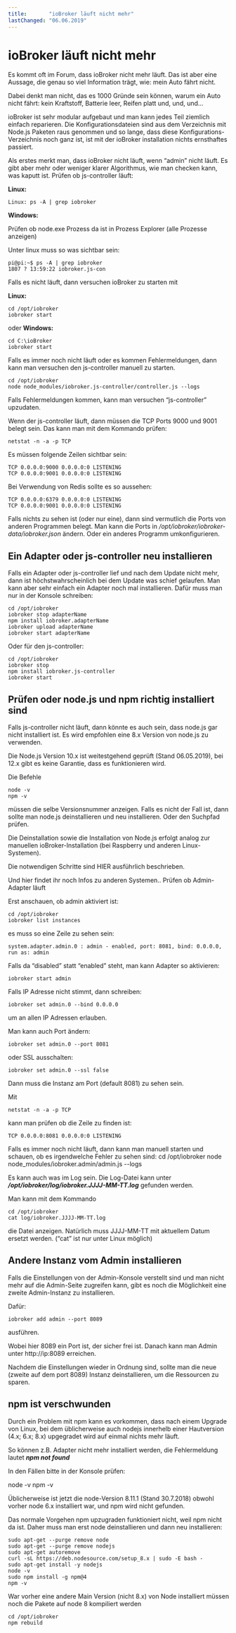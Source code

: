```yaml
---
title:       "ioBroker läuft nicht mehr"
lastChanged: "06.06.2019"
---
```



# ioBroker läuft nicht mehr


Es kommt oft im Forum, dass ioBroker nicht mehr läuft. Das ist aber eine Aussage, die genau so viel Information trägt, wie: mein Auto fährt nicht.

Dabei denkt man nicht, das es 1000 Gründe sein können, warum ein Auto nicht fährt: kein Kraftstoff, Batterie leer, Reifen platt und, und, und…

ioBroker ist sehr modular aufgebaut und man kann jedes Teil ziemlich einfach reparieren. Die Konfigurationsdateien sind aus dem Verzeichnis mit Node.js Paketen raus genommen und so lange, dass diese Konfigurations-Verzeichnis noch ganz ist, ist mit der ioBroker installation nichts ernsthaftes passiert.

Als erstes merkt man, dass ioBroker nicht läuft, wenn “admin” nicht läuft. Es gibt aber mehr oder weniger klarer Algorithmus, wie man checken kann, was kaputt ist.
Prüfen ob js-controller läuft:

**Linux:**
````
Linux: ps -A | grep iobroker
````

**Windows:**

Prüfen ob node.exe Prozess da ist in Prozess Explorer (alle Prozesse anzeigen)


Unter linux muss so was sichtbar sein:

```
pi@pi:~$ ps -A | grep iobroker
1807 ? 13:59:22 iobroker.js-con
```

Falls es nicht läuft, dann versuchen ioBroker zu starten mit

**Linux:**

```
cd /opt/iobroker
iobroker start
```

oder **Windows:**

```
cd C:\ioBroker
iobroker start
```


Falls es immer noch nicht läuft oder es kommen Fehlermeldungen, dann kann man versuchen den js-controller manuell zu starten.

```
cd /opt/iobroker
node node_modules/iobroker.js-controller/controller.js --logs
```

Falls Fehlermeldungen kommen, kann man versuchen “js-controller” upzudaten. 

Wenn der js-controller läuft, dann müssen die TCP Ports 9000 und 9001 belegt sein. Das kann man mit dem Kommando prüfen:

```
netstat -n -a -p TCP
```

Es müssen folgende Zeilen sichtbar sein:

```
TCP 0.0.0.0:9000 0.0.0.0:0 LISTENING
TCP 0.0.0.0:9001 0.0.0.0:0 LISTENING
```
 

Bei Verwendung von Redis sollte es so aussehen:

```
TCP 0.0.0.0:6379 0.0.0.0:0 LISTENING
TCP 0.0.0.0:9001 0.0.0.0:0 LISTENING
```
 

Falls nichts zu sehen ist (oder nur eine), dann sind vermutlich die Ports von anderen Programmen belegt. Man kann die Ports in */opt/iobroker/iobroker-data/iobroker.json* ändern. Oder ein anderes Programm umkonfigurieren.


## Ein Adapter oder js-controller neu installieren

Falls ein Adapter oder js-controller lief und nach dem Update nicht mehr, dann ist höchstwahrscheinlich bei dem Update was schief gelaufen. Man kann aber sehr einfach ein Adapter noch mal installieren. Dafür muss man nur in der Konsole schreiben:

```
cd /opt/iobroker
iobroker stop adapterName
npm install iobroker.adapterName
iobroker upload adapterName
iobroker start adapterName
```

Oder für den js-controller:

```
cd /opt/iobroker
iobroker stop
npm install iobroker.js-controller
iobroker start
```

## Prüfen oder node.js und npm richtig installiert sind

Falls js-controller nicht läuft, dann könnte es auch sein, dass node.js gar nicht installiert ist.
Es wird empfohlen eine 8.x Version von node.js zu verwenden.

Die Node.js Version 10.x ist weitestgehend geprüft (Stand 06.05.2019), bei 12.x gibt es keine Garantie, dass es funktionieren wird.

Die Befehle

```
node -v
npm -v
```

müssen die selbe Versionsnummer anzeigen. Falls es nicht der Fall ist, dann sollte man node.js deinstallieren und neu installieren. Oder den Suchpfad prüfen.

Die Deinstallation sowie die Installation von Node.js erfolgt analog zur manuellen ioBroker-Installation (bei Raspberry und anderen Linux-Systemen).

Die notwendigen Schritte sind HIER ausführlich beschrieben.

 

Und hier findet ihr noch Infos zu anderen Systemen..
Prüfen ob Admin-Adapter läuft

Erst anschauen, ob admin aktiviert ist:

```
cd /opt/iobroker
iobroker list instances
```

es muss so eine Zeile zu sehen sein:

```
system.adapter.admin.0 : admin - enabled, port: 8081, bind: 0.0.0.0, run as: admin
```

Falls da “disabled” statt “enabled” steht, man kann Adapter so aktivieren:

```
iobroker start admin
```

Falls IP Adresse nicht stimmt, dann schreiben:

```
iobroker set admin.0 --bind 0.0.0.0
```

um an allen IP Adressen erlauben.

Man kann auch Port ändern:

```
iobroker set admin.0 --port 8081
```

oder SSL ausschalten:
```
iobroker set admin.0 --ssl false
```
Dann muss die Instanz am Port (default 8081) zu sehen sein.

Mit

```
netstat -n -a -p TCP
```
kann man prüfen ob die Zeile zu finden ist:

```
TCP 0.0.0.0:8081 0.0.0.0:0 LISTENING
```

Falls es immer noch nicht läuft, dann kann man manuell starten und schauen, ob es irgendwelche Fehler zu sehen sind:
cd /opt/iobroker
node node_modules/iobroker.admin/admin.js --logs

Es kann auch was im Log sein. Die Log-Datei kann unter ***/opt/iobroker/log/iobroker.JJJJ-MM-TT.log*** gefunden werden.

Man kann mit dem Kommando

```
cd /opt/iobroker
cat log/iobroker.JJJJ-MM-TT.log
```

die Datei anzeigen. Natürlich muss JJJJ-MM-TT mit aktuellem Datum ersetzt werden. (“cat” ist nur unter Linux möglich)

## Andere Instanz vom Admin installieren

Falls die Einstellungen von der Admin-Konsole verstellt sind und man nicht mehr auf die Admin-Seite zugreifen kann, gibt es noch die Möglichkeit eine zweite Admin-Instanz zu installieren.

Dafür:

```
iobroker add admin --port 8089
```

ausführen.

Wobei hier 8089 ein Port ist, der sicher frei ist. Danach kann man Admin unter http://ip:8089 erreichen.

Nachdem die Einstellungen wieder in Ordnung sind, sollte man die neue (zweite auf dem port 8089) Instanz deinstallieren, um die Ressourcen zu sparen.

 
## npm ist verschwunden

Durch ein Problem mit npm kann es vorkommen, dass nach einem Upgrade von Linux, bei dem üblicherweise auch nodejs innerhelb einer Hautversion (4.x; 6.x; 8.x) upgegradet wird auf einmal nichts mehr läuft.

So können z.B. Adapter nicht mehr installiert werden, die Fehlermeldung lautet ***npm not found***

In den Fällen bitte in der Konsole prüfen:

node -v
npm -v

Üblicherweise ist jetzt die node-Version 8.11.1 (Stand 30.7.2018) obwohl vorher node 6.x installiert war, und npm wird nicht gefunden.

Das normale Vorgehen npm upzugraden funktioniert nicht, weil npm nicht da ist. Daher muss man erst node deinstallieren und dann neu installieren:

```
sudo apt-get --purge remove node
sudo apt-get --purge remove nodejs
sudo apt-get autoremove
curl -sL https://deb.nodesource.com/setup_8.x | sudo -E bash -
sudo apt-get install -y nodejs
node -v
sudo npm install -g npm@4
npm -v
```

War vorher eine andere Main Version (nicht 8.x) von Node installiert müssen noch die Pakete auf node 8 kompiliert werden

```
cd /opt/iobroker
npm rebuild
```
